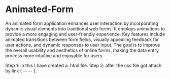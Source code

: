 # Animated-Form

An animated form application enhances user interaction by incorporating dynamic visual elements into traditional web forms. It employs animations to provide a more engaging and user-friendly experience. Key features include animated transitions between form fields, visually appealing feedback for user actions, and dynamic responses to user input. The goal is to improve the overall usability and aesthetics of online forms, making the data entry process more intuitive and enjoyable for users.

Step 1: in this I have created a .html file.
Step 2: after the css file got attach by link ( -- <link rel="stylesheet" href="style.css"> -- ).
